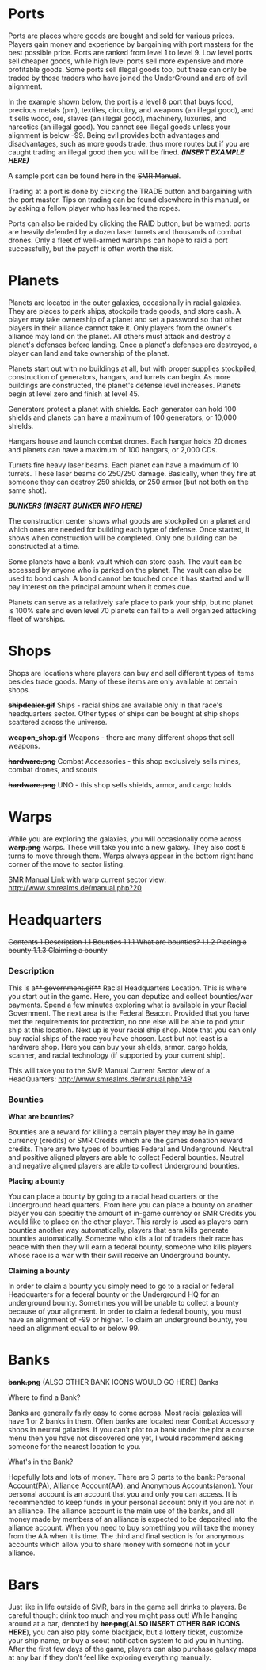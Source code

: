 <!-- TITLE: Locations -->
<!-- SUBTITLE: A quick summary of Locations -->

# **Ports**

Ports are places where goods are bought and sold for various prices. Players gain money and experience by bargaining with port masters for the best possible price. Ports are ranked from level 1 to level 9. Low level ports sell cheaper goods, while high level ports sell more expensive and more profitable goods. Some ports sell illegal goods too, but these can only be traded by those traders who have joined the UnderGround and are of evil alignment.

In the example shown below, the port is a level 8 port that buys food, precious metals (pm), textiles, circuitry, and weapons (an illegal good), and it sells wood, ore, slaves (an illegal good), machinery, luxuries, and narcotics (an illegal good). You cannot see illegal goods unless your alignment is below -99. Being evil provides both advantages and disadvantages, such as more goods trade, thus more routes but if you are caught trading an illegal good then you will be fined.
***(INSERT EXAMPLE HERE)***

A sample port can be found here in the ~~SMR Manual~~.

Trading at a port is done by clicking the TRADE button and bargaining with the port master. Tips on trading can be found elsewhere in this manual, or by asking a fellow player who has learned the ropes.

Ports can also be raided by clicking the RAID button, but be warned: ports are heavily defended by a dozen laser turrets and thousands of combat drones. Only a fleet of well-armed warships can hope to raid a port successfully, but the payoff is often worth the risk.

# **Planets**

Planets are located in the outer galaxies, occasionally in racial galaxies. They are places to park ships, stockpile trade goods, and store cash. A player may take ownership of a planet and set a password so that other players in their alliance cannot take it. Only players from the owner's alliance may land on the planet. All others must attack and destroy a planet's defenses before landing. Once a planet's defenses are destroyed, a player can land and take ownership of the planet.

Planets start out with no buildings at all, but with proper supplies stockpiled, construction of generators, hangars, and turrets can begin. As more buildings are constructed, the planet's defense level increases. Planets begin at level zero and finish at level 45.

Generators protect a planet with shields. Each generator can hold 100 shields and planets can have a maximum of 100 generators, or 10,000 shields.

Hangars house and launch combat drones. Each hangar holds 20 drones and planets can have a maximum of 100 hangars, or 2,000 CDs.

Turrets fire heavy laser beams. Each planet can have a maximum of 10 turrets. These laser beams do 250/250 damage. Basically, when they fire at someone they can destroy 250 shields, or 250 armor (but not both on the same shot).

***BUNKERS (INSERT BUNKER INFO HERE)***

The construction center shows what goods are stockpiled on a planet and which ones are needed for building each type of defense. Once started, it shows when construction will be completed. Only one building can be constructed at a time.

Some planets have a bank vault which can store cash. The vault can be accessed by anyone who is parked on the planet. The vault can also be used to bond cash. A bond cannot be touched once it has started and will pay interest on the principal amount when it comes due.

Planets can serve as a relatively safe place to park your ship, but no planet is 100% safe and even level 70 planets can fall to a well organized attacking fleet of warships.

# **Shops**

Shops are locations where players can buy and sell different types of items besides trade goods. Many of these items are only available at certain shops.

**~~shipdealer.gif~~** Ships - racial ships are available only in that race's headquarters sector. Other types of ships can be bought at ship shops scattered across the universe.

**~~weapon_shop.gif~~** Weapons - there are many different shops that sell weapons.

~~**hardware.png**~~ Combat Accessories - this shop exclusively sells mines, combat drones, and scouts

~~**hardware.png**~~ UNO - this shop sells shields, armor, and cargo holds


# **Warps**

While you are exploring the galaxies, you will occasionally come across **~~warp.png~~** warps. These will take you into a new galaxy. They also cost 5 turns to move through them. Warps always appear in the bottom right hand corner of the move to sector listing.

SMR Manual Link with warp current sector view: http://www.smrealms.de/manual.php?20

# **Headquarters**
~~Contents
1 Description
1.1 Bounties
1.1.1 What are bounties?
1.1.2 Placing a bounty
1.1.3 Claiming a bounty~~

### **Description**

This is a~~** government.gif**~~ Racial Headquarters Location. This is where you start out in the game. Here, you can deputize and collect bounties/war payments. Spend a few minutes exploring what is available in your Racial Government. The next area is the Federal Beacon. Provided that you have met the requirements for protection, no one else will be able to pod your ship at this location. Next up is your racial ship shop. Note that you can only buy racial ships of the race you have chosen. Last but not least is a hardware shop. Here you can buy your shields, armor, cargo holds, scanner, and racial technology (if supported by your current ship).

This will take you to the SMR Manual Current Sector view of a HeadQuarters: http://www.smrealms.de/manual.php?49

### **Bounties**

**What are bounties**?

Bounties are a reward for killing a certain player they may be in game currency (credits) or SMR Credits which are the games donation reward credits. There are two types of bounties Federal and Underground. Neutral and positive aligned players are able to collect Federal bounties. Neutral and negative aligned players are able to collect Underground bounties.

**Placing a bounty**

You can place a bounty by going to a racial head quarters or the Underground head quarters. From here you can place a bounty on another player you can specifiy the amount of in-game currency or SMR Credits you would like to place on the other player. This rarely is used as players earn bounties another way automatically, players that earn kills generate bounties automatically. Someone who kills a lot of traders their race has peace with then they will earn a federal bounty, someone who kills players whose race is a war with their swill receive an Underground bounty.

**Claiming a bounty**

In order to claim a bounty you simply need to go to a racial or federal Headquarters for a federal bounty or the Underground HQ for an underground bounty. Sometimes you will be unable to collect a bounty because of your alignment. In order to claim a federal bounty, you must have an alignment of -99 or higher. To claim an underground bounty, you need an alignment equal to or below 99.

# **Banks**

**~~bank.png~~** (ALSO OTHER BANK ICONS WOULD GO HERE) Banks

Where to find a Bank?

Banks are generally fairly easy to come across. Most racial galaxies will have 1 or 2 banks in them. Often banks are located near Combat Accessory shops in neutral galaxies. If you can't plot to a bank under the plot a course menu then you have not discovered one yet, I would recommend asking someone for the nearest location to you.

What's in the Bank?

Hopefully lots and lots of money. There are 3 parts to the bank: Personal Account(PA), Alliance Account(AA), and Anonymous Accounts(anon). Your personal account is an account that you and only you can access. It is recommended to keep funds in your personal account only if you are not in an alliance. The alliance account is the main use of the banks, and all money made by members of an alliance is expected to be deposited into the alliance account. When you need to buy something you will take the money from the AA when it is time. The third and final section is for anonymous accounts which allow you to share money with someone not in your alliance.

# **Bars**

Just like in life outside of SMR, bars in the game sell drinks to players. Be careful though: drink too much and you might pass out! While hanging around at a bar, denoted by **~~bar.png~~**(**ALSO INSERT OTHER BAR ICONS HERE**), you can also play some blackjack, but a lottery ticket, customize your ship name, or buy a scout notification system to aid you in hunting. After the first few days of the game, players can also purchase galaxy maps at any bar if they don't feel like exploring everything manually.